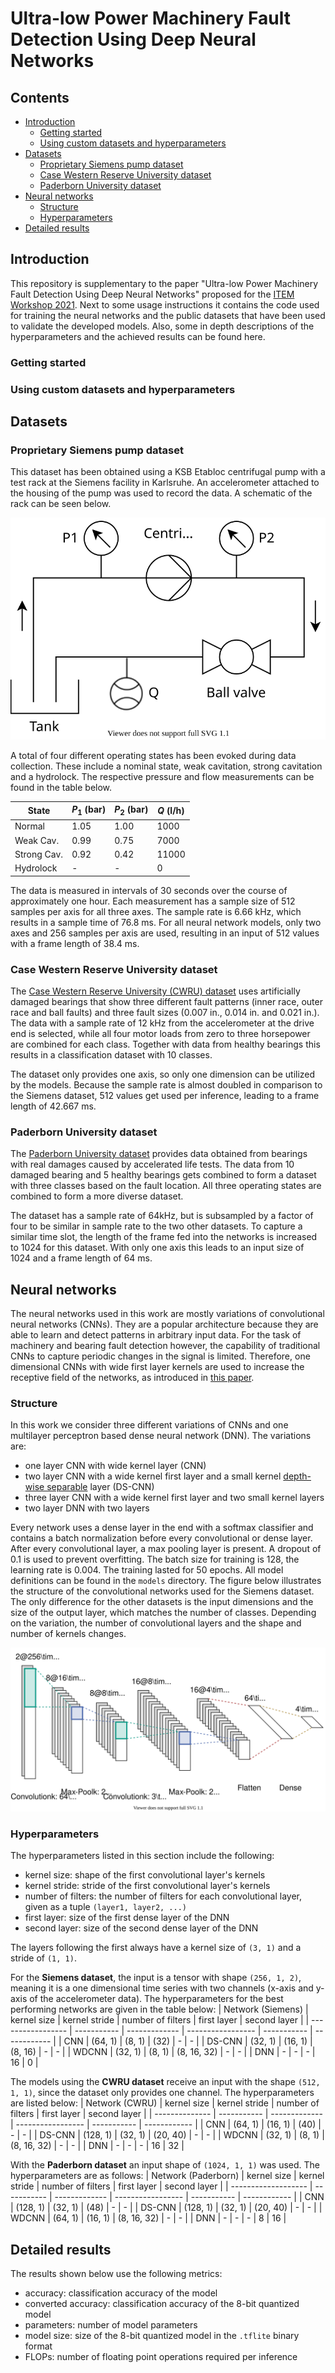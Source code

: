 # Ultra-low Power Machinery Fault Detection Using Deep Neural Networks
## Contents
- [Introduction](#introduction)
  - [Getting started](#getting-started)
  - [Using custom datasets and hyperparameters](#using-custom-datasets-and-hyperparameters)
- [Datasets](#datasets)
  - [Proprietary Siemens pump dataset](#proprietary-siemens-pump-dataset)
  - [Case Western Reserve University dataset](#case-western-reserve-university-dataset)
  - [Paderborn University dataset](#paderborn-university-dataset)
- [Neural networks](#neural-networks)
  - [Structure](#structure)
  - [Hyperparameters](#hyperparameters)
- [Detailed results](#detailed-results)

## Introduction
This repository is supplementary to the paper "Ultra-low Power Machinery Fault Detection Using Deep
Neural Networks" proposed for the [ITEM Workshop 2021](https://www.item-workshop.org/). Next to some
usage instructions it contains the code used for training the neural networks and the public
datasets that have been used to validate the developed models. Also, some in depth descriptions of
the hyperparameters and the achieved results can be found here.

### Getting started
### Using custom datasets and hyperparameters

## Datasets
### Proprietary Siemens pump dataset
This dataset has been obtained using a KSB Etabloc centrifugal pump with a test rack at the Siemens
facility in Karlsruhe. An accelerometer attached to the housing of the pump was used to record the
data. A schematic of the rack can be seen below.

![Siemens test rack](img/test_rack.svg "Siemens test rack")

A total of four different operating states has been evoked during data collection. These include a
nominal state, weak cavitation, strong cavitation and a hydrolock. The respective pressure and flow
measurements can be found in the table below.

| State       | $P_1$ (bar) | $P_2$ (bar) | $Q$ (l/h) |
| ----------- | ----------- | ----------- | --------- |
| Normal      | 1.05        | 1.00        | 1000      |
| Weak Cav.   | 0.99        | 0.75        | 7000      |
| Strong Cav. | 0.92        | 0.42        | 11000     |
| Hydrolock   | -           | -           | 0         |

The data is measured in intervals of 30 seconds over the course of approximately one hour. Each
measurement has a sample size of 512 samples per axis for all three axes. The sample rate is 6.66
kHz, which results in a sample time of 76.8 ms. For all neural network models, only two axes and
256 samples per axis are used, resulting in an input of 512 values with a frame length of 38.4 ms.

### Case Western Reserve University dataset
The [Case Western Reserve University (CWRU)
dataset](https://csegroups.case.edu/bearingdatacenter/pages/download-data-file) uses artificially
damaged bearings that show three different fault patterns (inner race, outer race and ball faults)
and three fault sizes (0.007 in., 0.014 in. and 0.021 in.). The data with a sample rate of 12 kHz
from the accelerometer at the drive end is selected, while all four motor loads from zero to three
horsepower are combined for each class. Together with data from healthy bearings this results in a
classification dataset with 10 classes.

The dataset only provides one axis, so only one dimension can be utilized by the models. Because the sample rate is almost doubled in comparison to the Siemens dataset, 512 values get used per inference, leading to a frame length of 42.667 ms.

### Paderborn University dataset
The [Paderborn University dataset](http://mb.uni-paderborn.de/kat/datacenter) provides data obtained
from bearings with real damages caused by accelerated life tests. The data from 10 damaged bearing
and 5 healthy bearings gets combined to form a dataset with three classes based on the fault
location. All three operating states are combined to form a more diverse dataset.

The dataset has a sample rate of 64kHz, but is subsampled by a factor of four to be similar in
sample rate to the two other datasets. To capture a similar time slot, the length of the frame fed
into the networks is increased to 1024 for this dataset. With only one axis this leads to an input
size of 1024 and a frame length of 64 ms.

## Neural networks
The neural networks used in this work are mostly variations of convolutional neural networks (CNNs).
They are a popular architecture because they are able to learn and detect patterns in arbitrary
input data. For the task of machinery and bearing fault detection however, the capability of
traditional CNNs to capture periodic changes in the signal is limited. Therefore, one dimensional
CNNs with wide first layer kernels are used to increase the receptive field of the networks, as
introduced in [this
paper](https://www.ncbi.nlm.nih.gov/pmc/articles/PMC5336047/pdf/sensors-17-00425.pdf).

### Structure
In this work we consider three different variations of CNNs and one multilayer perceptron based dense neural network (DNN). The variations are:
- one layer CNN with wide kernel layer (CNN)
- two layer CNN with a wide kernel first layer and a small kernel [depth-wise
  separable](https://towardsdatascience.com/a-basic-introduction-to-separable-convolutions-b99ec3102728)
  layer (DS-CNN)
- three layer CNN with a wide kernel first layer and two small kernel layers
- two layer DNN with two layers

Every network uses a dense layer in the end with a softmax classifier and contains a batch
normalization before every convolutional or dense layer. After every convolutional layer, a max
pooling layer is present. A dropout of 0.1 is used to prevent overfitting. The batch size for
training is 128, the learning rate is 0.004. The training lasted for 50 epochs. All model
definitions can be found in the `models` directory. The figure below illustrates the structure of
the convolutional networks used for the Siemens dataset. The only difference for the other datasets
is the input dimensions and the size of the output layer, which matches the number of classes.
Depending on the variation, the number of convolutional layers and the shape and number of kernels
changes.

![CNN Structure](img/cnn_structure.svg "CNN Structure")

### Hyperparameters
The hyperparameters listed in this section include the following:
- kernel size: shape of the first convolutional layer's kernels
- kernel stride: stride of the first convolutional layer's kernels
- number of filters: the number of filters for each convolutional layer, given as a tuple `(layer1, layer2, ...)`
- first layer: size of the first dense layer of the DNN
- second layer: size of the second dense layer of the DNN

The layers following the first always have a kernel size of `(3, 1)` and a stride of `(1, 1)`.

For the **Siemens dataset**, the input is a tensor with shape `(256, 1, 2)`, meaning it is a one dimensional time series with two channels (x-axis and y-axis of the accelerometer data). The hyperparameters for the best performing networks are given in the table below:
| Network (Siemens) | kernel size | kernel stride | number of filters | first layer | second layer |
| ----------------- | ----------- | ------------- | ----------------- | ----------- | ------------ |
| CNN               | (64, 1)     | (8, 1)        | (32)              | -           | -            |
| DS-CNN            | (32, 1)     | (16, 1)       | (8, 16)           | -           | -            |
| WDCNN             | (32, 1)     | (8, 1)        | (8, 16, 32)       | -           | -            |
| DNN               | -           | -             | -                 | 16          | 0            |

The models using the **CWRU dataset** receive an input with the shape `(512, 1, 1)`, since the dataset only provides one channel. The hyperparameters are listed below:
| Network (CWRU) | kernel size | kernel stride | number of filters | first layer | second layer |
| -------------- | ----------- | ------------- | ----------------- | ----------- | ------------ |
| CNN            | (64, 1)     | (16, 1)       | (40)              | -           | -            |
| DS-CNN         | (128, 1)    | (32, 1)       | (20, 40)          | -           | -            |
| WDCNN          | (32, 1)     | (8, 1)        | (8, 16, 32)       | -           | -            |
| DNN            | -           | -             | -                 | 16          | 32           |

With the **Paderborn dataset** an input shape of `(1024, 1, 1)` was used. The hyperparameters are as
follows:
| Network (Paderborn) | kernel size | kernel stride | number of filters | first layer | second layer |
| ------------------- | ----------- | ------------- | ----------------- | ----------- | ------------ |
| CNN                 | (128, 1)    | (32, 1)       | (48)              | -           | -            |
| DS-CNN              | (128, 1)    | (32, 1)       | (20, 40)          | -           | -            |
| WDCNN               | (64, 1)     | (16, 1)       | (8, 16, 32)       | -           | -            |
| DNN                 | -           | -             | -                 | 8           | 16           |

## Detailed results
The results shown below use the following metrics:
- accuracy: classification accuracy of the model
- converted accuracy: classification accuracy of the 8-bit quantized model
- parameters: number of model parameters
- model size: size of the 8-bit quantized model in the `.tflite` binary format
- FLOPs: number of floating point operations required per inference
